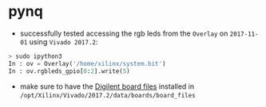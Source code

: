 # pynq

* successfully tested accessing the rgb leds from the `Overlay` on `2017-11-01` using `Vivado 2017.2`:

```.py
> sudo ipython3
In : ov = Overlay('/home/xilinx/system.bit')
In : ov.rgbleds_gpio[0:2].write(5)
```
* make sure to have the [Digilent board files](https://github.com/Digilent/vivado-boards) installed in
  `/opt/Xilinx/Vivado/2017.2/data/boards/board_files`
